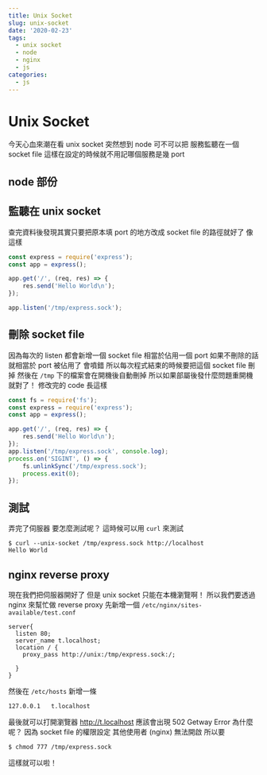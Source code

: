```yaml
---
title: Unix Socket
slug: unix-socket
date: '2020-02-23'
tags:
  - unix socket
  - node
  - nginx
  - js
categories:
  - js
---
```


# Unix Socket

今天心血來潮在看 unix socket
突然想到 node 可不可以把 服務監聽在一個 socket file
這樣在設定的時候就不用記哪個服務是幾 port

## node 部份

## 監聽在 unix socket

查完資料後發現其實只要把原本填 port 的地方改成 socket file 的路徑就好了
像這樣

```js
const express = require('express');
const app = express();

app.get('/', (req, res) => {
	res.send('Hello World\n');
});

app.listen('/tmp/express.sock');
```

## 刪除 socket file

因為每次的 listen 都會新增一個 socket file
相當於佔用一個 port
如果不刪除的話就相當於 port 被佔用了
會噴錯
所以每次程式結束的時候要把這個 socket file 刪掉
然後在 `/tmp` 下的檔案會在開機後自動刪掉
所以如果部屬後發什麼問題重開機就對了！
修改完的 code 長這樣

```js
const fs = require('fs');
const express = require('express');
const app = express();

app.get('/', (req, res) => {
	res.send('Hello World\n');
});
app.listen('/tmp/express.sock', console.log);
process.on('SIGINT', () => {
	fs.unlinkSync('/tmp/express.sock');
	process.exit(0);
});
```

## 測試

弄完了伺服器
要怎麼測試呢？
這時候可以用 `curl` 來測試

```
$ curl --unix-socket /tmp/express.sock http://localhost
Hello World
```

## nginx reverse proxy

現在我們把伺服器開好了
但是 unix socket 只能在本機瀏覽啊！
所以我們要透過 nginx 來幫忙做 reverse proxy
先新增一個 `/etc/nginx/sites-available/test.conf`

```
server{
  listen 80;
  server_name t.localhost;
  location / {
    proxy_pass http://unix:/tmp/express.sock:/;

  }
}
```

然後在 `/etc/hosts` 新增一條

```
127.0.0.1	t.localhost
```

最後就可以打開瀏覽器 http://t.localhost
應該會出現 502 Getway Error
為什麼呢？
因為 socket file 的權限設定
其他使用者 (nginx) 無法開啟
所以要

```
$ chmod 777 /tmp/express.sock
```

這樣就可以啦！
